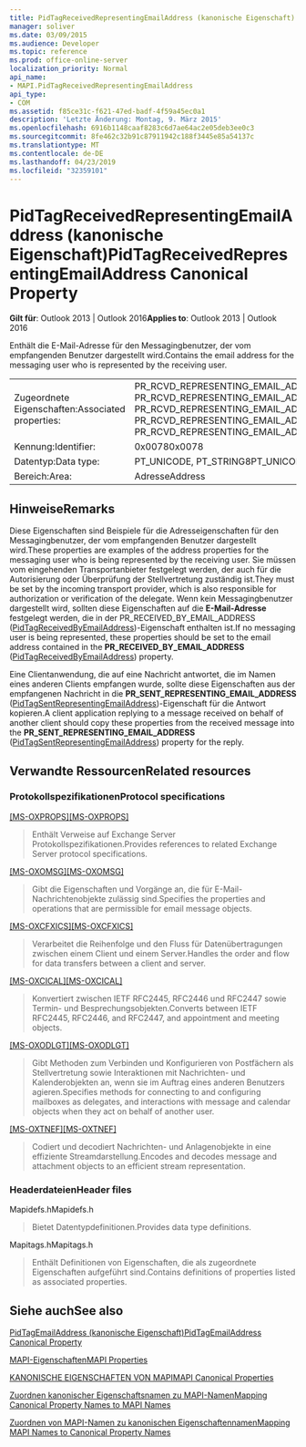 ```yaml
---
title: PidTagReceivedRepresentingEmailAddress (kanonische Eigenschaft)
manager: soliver
ms.date: 03/09/2015
ms.audience: Developer
ms.topic: reference
ms.prod: office-online-server
localization_priority: Normal
api_name:
- MAPI.PidTagReceivedRepresentingEmailAddress
api_type:
- COM
ms.assetid: f85ce31c-f621-47ed-badf-4f59a45ec0a1
description: 'Letzte Änderung: Montag, 9. März 2015'
ms.openlocfilehash: 6916b1148caaf8283c6d7ae64ac2e05deb3ee0c3
ms.sourcegitcommit: 8fe462c32b91c87911942c188f3445e85a54137c
ms.translationtype: MT
ms.contentlocale: de-DE
ms.lasthandoff: 04/23/2019
ms.locfileid: "32359101"
---
```

# <a name="pidtagreceivedrepresentingemailaddress-canonical-property"></a><span data-ttu-id="f7710-103">PidTagReceivedRepresentingEmailAddress (kanonische Eigenschaft)</span><span class="sxs-lookup"><span data-stu-id="f7710-103">PidTagReceivedRepresentingEmailAddress Canonical Property</span></span>

  
  
<span data-ttu-id="f7710-104">**Gilt für**: Outlook 2013 | Outlook 2016</span><span class="sxs-lookup"><span data-stu-id="f7710-104">**Applies to**: Outlook 2013 | Outlook 2016</span></span> 
  
<span data-ttu-id="f7710-105">Enthält die E-Mail-Adresse für den Messagingbenutzer, der vom empfangenden Benutzer dargestellt wird.</span><span class="sxs-lookup"><span data-stu-id="f7710-105">Contains the email address for the messaging user who is represented by the receiving user.</span></span>
  
|||
|:-----|:-----|
|<span data-ttu-id="f7710-106">Zugeordnete Eigenschaften:</span><span class="sxs-lookup"><span data-stu-id="f7710-106">Associated properties:</span></span>  <br/> |<span data-ttu-id="f7710-107">PR_RCVD_REPRESENTING_EMAIL_ADDRESS, PR_RCVD_REPRESENTING_EMAIL_ADDRESS_A, PR_RCVD_REPRESENTING_EMAIL_ADDRESS_W</span><span class="sxs-lookup"><span data-stu-id="f7710-107">PR_RCVD_REPRESENTING_EMAIL_ADDRESS, PR_RCVD_REPRESENTING_EMAIL_ADDRESS_A, PR_RCVD_REPRESENTING_EMAIL_ADDRESS_W</span></span>  <br/> |
|<span data-ttu-id="f7710-108">Kennung:</span><span class="sxs-lookup"><span data-stu-id="f7710-108">Identifier:</span></span>  <br/> |<span data-ttu-id="f7710-109">0x0078</span><span class="sxs-lookup"><span data-stu-id="f7710-109">0x0078</span></span>  <br/> |
|<span data-ttu-id="f7710-110">Datentyp:</span><span class="sxs-lookup"><span data-stu-id="f7710-110">Data type:</span></span>  <br/> |<span data-ttu-id="f7710-111">PT_UNICODE, PT_STRING8</span><span class="sxs-lookup"><span data-stu-id="f7710-111">PT_UNICODE, PT_STRING8</span></span>  <br/> |
|<span data-ttu-id="f7710-112">Bereich:</span><span class="sxs-lookup"><span data-stu-id="f7710-112">Area:</span></span>  <br/> |<span data-ttu-id="f7710-113">Adresse</span><span class="sxs-lookup"><span data-stu-id="f7710-113">Address</span></span>  <br/> |
   
## <a name="remarks"></a><span data-ttu-id="f7710-114">Hinweise</span><span class="sxs-lookup"><span data-stu-id="f7710-114">Remarks</span></span>

<span data-ttu-id="f7710-115">Diese Eigenschaften sind Beispiele für die Adresseigenschaften für den Messagingbenutzer, der vom empfangenden Benutzer dargestellt wird.</span><span class="sxs-lookup"><span data-stu-id="f7710-115">These properties are examples of the address properties for the messaging user who is being represented by the receiving user.</span></span> <span data-ttu-id="f7710-116">Sie müssen vom eingehenden Transportanbieter festgelegt werden, der auch für die Autorisierung oder Überprüfung der Stellvertretung zuständig ist.</span><span class="sxs-lookup"><span data-stu-id="f7710-116">They must be set by the incoming transport provider, which is also responsible for authorization or verification of the delegate.</span></span> <span data-ttu-id="f7710-117">Wenn kein Messagingbenutzer dargestellt wird, sollten diese Eigenschaften auf die **E-Mail-Adresse** festgelegt werden, die in der PR_RECEIVED_BY_EMAIL_ADDRESS ([PidTagReceivedByEmailAddress](pidtagreceivedbyemailaddress-canonical-property.md))-Eigenschaft enthalten ist.</span><span class="sxs-lookup"><span data-stu-id="f7710-117">If no messaging user is being represented, these properties should be set to the email address contained in the **PR_RECEIVED_BY_EMAIL_ADDRESS** ([PidTagReceivedByEmailAddress](pidtagreceivedbyemailaddress-canonical-property.md)) property.</span></span>
  
<span data-ttu-id="f7710-118">Eine Clientanwendung, die auf eine Nachricht antwortet, die im Namen eines anderen Clients empfangen wurde, sollte diese Eigenschaften aus der empfangenen Nachricht in die **PR_SENT_REPRESENTING_EMAIL_ADDRESS** ([PidTagSentRepresentingEmailAddress](pidtagsentrepresentingemailaddress-canonical-property.md))-Eigenschaft für die Antwort kopieren.</span><span class="sxs-lookup"><span data-stu-id="f7710-118">A client application replying to a message received on behalf of another client should copy these properties from the received message into the **PR_SENT_REPRESENTING_EMAIL_ADDRESS** ([PidTagSentRepresentingEmailAddress](pidtagsentrepresentingemailaddress-canonical-property.md)) property for the reply.</span></span>
  
## <a name="related-resources"></a><span data-ttu-id="f7710-119">Verwandte Ressourcen</span><span class="sxs-lookup"><span data-stu-id="f7710-119">Related resources</span></span>

### <a name="protocol-specifications"></a><span data-ttu-id="f7710-120">Protokollspezifikationen</span><span class="sxs-lookup"><span data-stu-id="f7710-120">Protocol specifications</span></span>

<span data-ttu-id="f7710-121">[[MS-OXPROPS]](https://msdn.microsoft.com/library/f6ab1613-aefe-447d-a49c-18217230b148%28Office.15%29.aspx)</span><span class="sxs-lookup"><span data-stu-id="f7710-121">[[MS-OXPROPS]](https://msdn.microsoft.com/library/f6ab1613-aefe-447d-a49c-18217230b148%28Office.15%29.aspx)</span></span>
  
> <span data-ttu-id="f7710-122">Enthält Verweise auf Exchange Server Protokollspezifikationen.</span><span class="sxs-lookup"><span data-stu-id="f7710-122">Provides references to related Exchange Server protocol specifications.</span></span>
    
<span data-ttu-id="f7710-123">[[MS-OXOMSG]](https://msdn.microsoft.com/library/daa9120f-f325-4afb-a738-28f91049ab3c%28Office.15%29.aspx)</span><span class="sxs-lookup"><span data-stu-id="f7710-123">[[MS-OXOMSG]](https://msdn.microsoft.com/library/daa9120f-f325-4afb-a738-28f91049ab3c%28Office.15%29.aspx)</span></span>
  
> <span data-ttu-id="f7710-124">Gibt die Eigenschaften und Vorgänge an, die für E-Mail-Nachrichtenobjekte zulässig sind.</span><span class="sxs-lookup"><span data-stu-id="f7710-124">Specifies the properties and operations that are permissible for email message objects.</span></span>
    
<span data-ttu-id="f7710-125">[[MS-OXCFXICS]](https://msdn.microsoft.com/library/b9752f3d-d50d-44b8-9e6b-608a117c8532%28Office.15%29.aspx)</span><span class="sxs-lookup"><span data-stu-id="f7710-125">[[MS-OXCFXICS]](https://msdn.microsoft.com/library/b9752f3d-d50d-44b8-9e6b-608a117c8532%28Office.15%29.aspx)</span></span>
  
> <span data-ttu-id="f7710-126">Verarbeitet die Reihenfolge und den Fluss für Datenübertragungen zwischen einem Client und einem Server.</span><span class="sxs-lookup"><span data-stu-id="f7710-126">Handles the order and flow for data transfers between a client and server.</span></span>
    
<span data-ttu-id="f7710-127">[[MS-OXCICAL]](https://msdn.microsoft.com/library/a685a040-5b69-4c84-b084-795113fb4012%28Office.15%29.aspx)</span><span class="sxs-lookup"><span data-stu-id="f7710-127">[[MS-OXCICAL]](https://msdn.microsoft.com/library/a685a040-5b69-4c84-b084-795113fb4012%28Office.15%29.aspx)</span></span>
  
> <span data-ttu-id="f7710-128">Konvertiert zwischen IETF RFC2445, RFC2446 und RFC2447 sowie Termin- und Besprechungsobjekten.</span><span class="sxs-lookup"><span data-stu-id="f7710-128">Converts between IETF RFC2445, RFC2446, and RFC2447, and appointment and meeting objects.</span></span>
    
<span data-ttu-id="f7710-129">[[MS-OXODLGT]](https://msdn.microsoft.com/library/01a89b11-9c43-4c40-b147-8f6a1ef5a44f%28Office.15%29.aspx)</span><span class="sxs-lookup"><span data-stu-id="f7710-129">[[MS-OXODLGT]](https://msdn.microsoft.com/library/01a89b11-9c43-4c40-b147-8f6a1ef5a44f%28Office.15%29.aspx)</span></span>
  
> <span data-ttu-id="f7710-130">Gibt Methoden zum Verbinden und Konfigurieren von Postfächern als Stellvertretung sowie Interaktionen mit Nachrichten- und Kalenderobjekten an, wenn sie im Auftrag eines anderen Benutzers agieren.</span><span class="sxs-lookup"><span data-stu-id="f7710-130">Specifies methods for connecting to and configuring mailboxes as delegates, and interactions with message and calendar objects when they act on behalf of another user.</span></span>
    
<span data-ttu-id="f7710-131">[[MS-OXTNEF]](https://msdn.microsoft.com/library/1f0544d7-30b7-4194-b58f-adc82f3763bb%28Office.15%29.aspx)</span><span class="sxs-lookup"><span data-stu-id="f7710-131">[[MS-OXTNEF]](https://msdn.microsoft.com/library/1f0544d7-30b7-4194-b58f-adc82f3763bb%28Office.15%29.aspx)</span></span>
  
> <span data-ttu-id="f7710-132">Codiert und decodiert Nachrichten- und Anlagenobjekte in eine effiziente Streamdarstellung.</span><span class="sxs-lookup"><span data-stu-id="f7710-132">Encodes and decodes message and attachment objects to an efficient stream representation.</span></span>
    
### <a name="header-files"></a><span data-ttu-id="f7710-133">Headerdateien</span><span class="sxs-lookup"><span data-stu-id="f7710-133">Header files</span></span>

<span data-ttu-id="f7710-134">Mapidefs.h</span><span class="sxs-lookup"><span data-stu-id="f7710-134">Mapidefs.h</span></span>
  
> <span data-ttu-id="f7710-135">Bietet Datentypdefinitionen.</span><span class="sxs-lookup"><span data-stu-id="f7710-135">Provides data type definitions.</span></span>
    
<span data-ttu-id="f7710-136">Mapitags.h</span><span class="sxs-lookup"><span data-stu-id="f7710-136">Mapitags.h</span></span>
  
> <span data-ttu-id="f7710-137">Enthält Definitionen von Eigenschaften, die als zugeordnete Eigenschaften aufgeführt sind.</span><span class="sxs-lookup"><span data-stu-id="f7710-137">Contains definitions of properties listed as associated properties.</span></span>
    
## <a name="see-also"></a><span data-ttu-id="f7710-138">Siehe auch</span><span class="sxs-lookup"><span data-stu-id="f7710-138">See also</span></span>



[<span data-ttu-id="f7710-139">PidTagEmailAddress (kanonische Eigenschaft)</span><span class="sxs-lookup"><span data-stu-id="f7710-139">PidTagEmailAddress Canonical Property</span></span>](pidtagemailaddress-canonical-property.md)


[<span data-ttu-id="f7710-140">MAPI-Eigenschaften</span><span class="sxs-lookup"><span data-stu-id="f7710-140">MAPI Properties</span></span>](mapi-properties.md)
  
[<span data-ttu-id="f7710-141">KANONISCHE EIGENSCHAFTEN VON MAPI</span><span class="sxs-lookup"><span data-stu-id="f7710-141">MAPI Canonical Properties</span></span>](mapi-canonical-properties.md)
  
[<span data-ttu-id="f7710-142">Zuordnen kanonischer Eigenschaftsnamen zu MAPI-Namen</span><span class="sxs-lookup"><span data-stu-id="f7710-142">Mapping Canonical Property Names to MAPI Names</span></span>](mapping-canonical-property-names-to-mapi-names.md)
  
[<span data-ttu-id="f7710-143">Zuordnen von MAPI-Namen zu kanonischen Eigenschaftennamen</span><span class="sxs-lookup"><span data-stu-id="f7710-143">Mapping MAPI Names to Canonical Property Names</span></span>](mapping-mapi-names-to-canonical-property-names.md)

